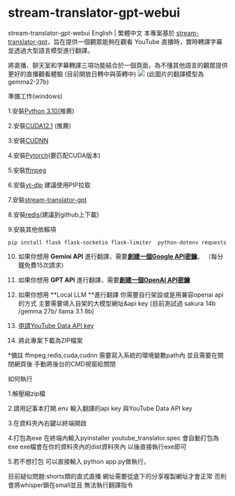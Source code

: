 # **stream-translator-gpt-webui**
stream-translator-gpt-webui
English | 繁體中文
本專案基於 [stream-translator-gpt](https://github.com/ionic-bond/stream-translator-gpt)，旨在提供一個觀眾能夠在觀看 YouTube 直播時，實時轉譯字幕並透過大型語言模型進行翻譯。

將直播、聊天室和字幕轉譯三項功能結合於一個頁面，為不懂其他語言的觀眾提供更好的直播觀看體驗 (目前開放日轉中與英轉中)
![](https://cdn.discordapp.com/attachments/1102904709532098610/1268862352925921384/Clip_2024-08-02_17-24-40.png?ex=66adf7a7&is=66aca627&hm=a7b139f731f73aa51307dc2af91bbd1e9a2b6976e5f33be6c0b4203b734d3dff&)
(此圖片的翻譯模型為gemma2-27b)

準備工作(windows)

1.安裝[Python 3.10(](https://www.python.org/downloads/release/python-3100/)推薦)

2.安裝[CUDA12.1](https://developer.nvidia.com/cuda-12-1-0-download-archive) (推薦)

3.安裝[CUDNN](https://developer.nvidia.com/rdp/cudnn-archive)

4.安裝[Pytorch](https://pytorch.org/get-started/locally/)(要匹配CUDA版本)

5.安裝[ffmpeg](https://ffmpeg.org/download.html)

6.安裝[yt-dlp](https://github.com/yt-dlp/yt-dlp) 建議使用PIP拉取

7.安裝[stream-translator-gpt](https://github.com/ionic-bond/stream-translator-gpt/blob/main/README_CN.md)

8.安裝[redis](https://github.com/tporadowski/redis/releases)(建議到github上下載)

9.安裝其他依賴項

    pip install flask flask-socketio flask-limiter  python-dotenv requests

10.  如果你想用  **Gemini API**  進行翻譯，需要[**創建一個Google API密鑰**](https://aistudio.google.com/app/apikey)。 （每分鐘免費15次請求）

11.  如果你想用    **GPT API**  進行翻譯，需要[**創建一個OpenAI API密鑰**](https://platform.openai.com/api-keys)

12. 如果你想用 **Local LLM **進行翻譯 你需要自行架設或是用兼容openai api的方式 主要需要填入自架的大模型網址&api key (目前測試過 sakura 14b /gemma 27b/ llama 3.1 8b)
  
13. [申請YouTube Data API key](https://gg90052.github.io/blog/yt_api_key/)

14. 將此專案下載為ZIP檔案
 

*備註
ffmpeg,redis,cuda,cudnn 需要寫入系統的環境變數path內
並且需要在關閉網頁後 手動將後台的CMD視窗給關閉


如何執行 

1.解壓縮zip檔

2.請用記事本打開.env 輸入翻譯的api key 與YouTube Data API key 

3.在資料夾內右鍵以終端開啟

4.打包為exe 在終端內輸入pyinstaller youtube_translator.spec 會自動打包為exe exe檔會在你的資料夾內的dist資料夾內 以後直接執行exe即可

5.若不想打包 可以直接輸入 python app.py做執行，





目前疑似問題:shorts類的直式直播 網址需要從底下的分享複製網址才會正常 否則會將whisper鎖在small並且 無法執行翻譯指令


